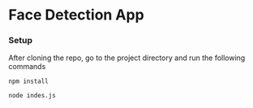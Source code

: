 # Face Detection App 

### Setup
After cloning the repo, go to the project directory and run the following commands
```
npm install
```

```
node indes.js
```
